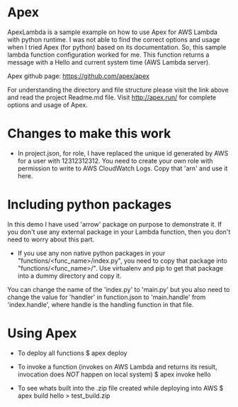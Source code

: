 Apex
====
ApexLambda is a sample example on how to use Apex for AWS Lambda with python runtime. 
I was not able to find the correct options and usage when I tried Apex (for python) based on its documentation.
So, this sample lambda function configuration worked for me. 
This function returns a message with a Hello and current system time (AWS Lambda server).

Apex github page: https://github.com/apex/apex

For understanding the directory and file structure please visit the link above and read the project Readme.md file.
Visit http://apex.run/ for complete options and usage of Apex.

Changes to make this work
=======================
* In project.json, for role, I have replaced the unique id generated by AWS for a user with 12312312312. You need to create your own role with permission to write to AWS CloudWatch Logs. Copy that 'arn' and use it here.

Including python packages
=========================
In this demo I have used 'arrow' package on purpose to demonstrate it. If you don't use any external package in your Lambda function, then you don't need to worry about this part.
* If you use any non native python packages in your "functions/<func_name>/index.py", you need to copy that package into "functions/<func_name>/". Use virtualenv and pip to get that package into a dummy directory and copy it.

You can change the name of the 'index.py' to 'main.py' but you also need to change the value for 'handler' in function.json to 'main.handle' from 'index.handle', where handle is the handling function in that file.

Using Apex
==========
* To deploy all functions
$ apex deploy

* To invoke a function (invokes on AWS Lambda and returns its result, invocation does *NOT* happen on local system)
$ apex invoke hello

* To see whats built into the .zip file created while deploying into AWS
$ apex build hello > test_build.zip



